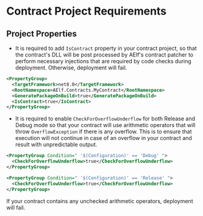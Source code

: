 # Contract Project Requirements

## Project Properties
- It is required to add `IsContract` property in your contract project, so that the contract's DLL will be post processed by AElf's contract patcher to perform necessary injections that are required by code checks during deployment. Otherwise, deployment will fail.

```xml
<PropertyGroup>
  <TargetFramework>net8.0</TargetFramework>
  <RootNamespace>AElf.Contracts.MyContract</RootNamespace>
  <GeneratePackageOnBuild>true</GeneratePackageOnBuild>
  <IsContract>true</IsContract>
</PropertyGroup>
```

- It is required to enable `CheckForOverflowUnderflow` for both Release and Debug mode so that your contract will use arithmetic operators that will throw `OverflowException` if there is any overflow. This is to ensure that execution will not continue in case of an overflow in your contract and result with unpredictable output.

```xml
<PropertyGroup Condition=" '$(Configuration)' == 'Debug' ">
  <CheckForOverflowUnderflow>true</CheckForOverflowUnderflow>
</PropertyGroup>

<PropertyGroup Condition=" '$(Configuration)' == 'Release' ">
  <CheckForOverflowUnderflow>true</CheckForOverflowUnderflow>
</PropertyGroup>
```

If your contract contains any unchecked arithmetic operators, deployment will fail.

